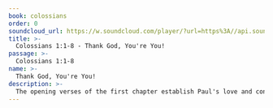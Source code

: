 ```yaml
---
book: colossians
order: 0
soundcloud_url: https://w.soundcloud.com/player/?url=https%3A//api.soundcloud.com/tracks/
title: >-
  Colossians 1:1-8 - Thank God, You're You!
passage: >-
  Colossians 1:1-8
name: >-
  Thank God, You're You!
description: >-
  The opening verses of the first chapter establish Paul's love and concern for the church at Colosse.
---
```


